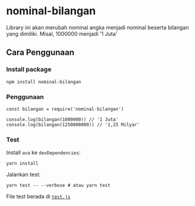 # nominal-bilangan

Library ini akan merubah nominal angka menjadi nominal beserta bilangan yang dimiliki. Misal, 1000000 menjadi '1 Juta'

## Cara Penggunaan

### Install package

```npm install nominal-bilangan```

### Penggunaan

```
const bilangan = require('nominal-bilangan')

console.log(bilangan(1000000)) // '1 Juta'
console.log(bilangan(1250000000)) // '1,25 Milyar'
```

### Test

Install `ava` ke `devDependencies`:

```
yarn install
```

Jalankan test:

```
yarn test -- --verbose # atau yarn test
```

File test berada di [`test.js`](test.js)
